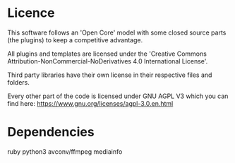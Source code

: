 # Licence

This software follows an 'Open Core' model with some closed source parts (the plugins) to keep a competitive advantage.

All plugins and templates are licensed under the 'Creative Commons Attribution-NonCommercial-NoDerivatives 4.0 International License'.

Third party libraries have their own license in their respective files and folders.

Every other part of the code is licensed under GNU AGPL V3 which you can find here: https://www.gnu.org/licenses/agpl-3.0.en.html

# Dependencies

ruby
python3
avconv/ffmpeg
mediainfo

